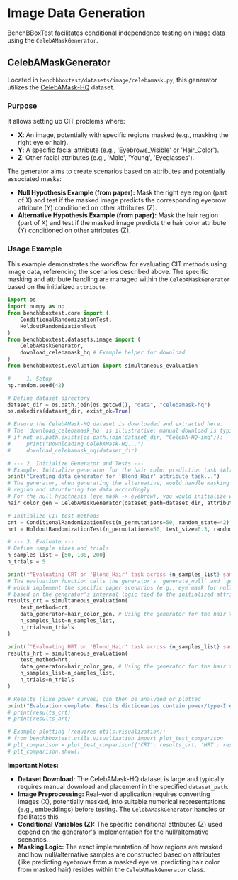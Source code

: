 # Image Data Generation

BenchBBoxTest facilitates conditional independence testing on image data using the `CelebAMaskGenerator`.

## CelebAMaskGenerator

Located in `benchbboxtest/datasets/image/celebamask.py`, this generator utilizes the [CelebAMask-HQ](https://github.com/switchablenorms/CelebAMask-HQ) dataset.

### Purpose

It allows setting up CIT problems where:
- **X**: An image, potentially with specific regions masked (e.g., masking the right eye or hair).
- **Y**: A specific facial attribute (e.g., 'Eyebrows_Visible' or 'Hair_Color').
- **Z**: Other facial attributes (e.g., 'Male', 'Young', 'Eyeglasses').

The generator aims to create scenarios based on attributes and potentially associated masks:
- **Null Hypothesis Example (from paper):** Mask the right eye region (part of X) and test if the masked image predicts the corresponding eyebrow attribute (Y) conditioned on other attributes (Z).
- **Alternative Hypothesis Example (from paper):** Mask the hair region (part of X) and test if the masked image predicts the hair color attribute (Y) conditioned on other attributes (Z).

### Usage Example

This example demonstrates the workflow for evaluating CIT methods using image data, referencing the scenarios described above. The specific masking and attribute handling are managed within the `CelebAMaskGenerator` based on the initialized `attribute`.

```python
import os
import numpy as np
from benchbboxtest.core import (
    ConditionalRandomizationTest,
    HoldoutRandomizationTest
)
from benchbboxtest.datasets.image import (
    CelebAMaskGenerator,
    download_celebamask_hq # Example helper for download
)
from benchbboxtest.evaluation import simultaneous_evaluation

# --- 1. Setup ---
np.random.seed(42)

# Define dataset directory
dataset_dir = os.path.join(os.getcwd(), "data", "celebamask-hq")
os.makedirs(dataset_dir, exist_ok=True)

# Ensure the CelebAMask-HQ dataset is downloaded and extracted here.
# The `download_celebamask_hq` is illustrative; manual download is typically required.
# if not os.path.exists(os.path.join(dataset_dir, "CelebA-HQ-img")):
#     print("Downloading CelebAMask-HQ...")
#     download_celebamask_hq(dataset_dir)

# --- 2. Initialize Generator and Tests ---
# Example: Initialize generator for the hair color prediction task (Alternative Hypothesis scenario)
print("Creating data generator for 'Blond_Hair' attribute task...")
# The generator, when generating the alternative, would handle masking the hair
# region and structuring the data accordingly.
# For the null hypothesis (eye mask -> eyebrow), you would initialize with a relevant eyebrow attribute.
hair_color_gen = CelebAMaskGenerator(dataset_path=dataset_dir, attribute="Blond_Hair") # Example attribute

# Initialize CIT test methods
crt = ConditionalRandomizationTest(n_permutations=50, random_state=42)
hrt = HoldoutRandomizationTest(n_permutations=50, test_size=0.3, random_state=42)

# --- 3. Evaluate ---
# Define sample sizes and trials
n_samples_list = [50, 100, 200]
n_trials = 5

print(f"Evaluating CRT on 'Blond_Hair' task across {n_samples_list} samples...")
# The evaluation function calls the generator's `generate_null` and `generate_alternative`,
# which implement the specific paper scenarios (e.g., eye mask for null, hair mask for alternative)
# based on the generator's internal logic tied to the initialized attribute.
results_crt = simultaneous_evaluation(
    test_method=crt,
    data_generator=hair_color_gen, # Using the generator for the hair task
    n_samples_list=n_samples_list,
    n_trials=n_trials
)

print(f"Evaluating HRT on 'Blond_Hair' task across {n_samples_list} samples...")
results_hrt = simultaneous_evaluation(
    test_method=hrt,
    data_generator=hair_color_gen, # Using the generator for the hair task
    n_samples_list=n_samples_list,
    n_trials=n_trials
)

# Results (like power curves) can then be analyzed or plotted
print("Evaluation complete. Results dictionaries contain power/type-I error estimates.")
# print(results_crt)
# print(results_hrt)

# Example plotting (requires utils.visualization):
# from benchbboxtest.utils.visualization import plot_test_comparison
# plt_comparison = plot_test_comparison({'CRT': results_crt, 'HRT': results_hrt})
# plt_comparison.show()

```

**Important Notes:**

*   **Dataset Download:** The CelebAMask-HQ dataset is large and typically requires manual download and placement in the specified `dataset_path`.
*   **Image Preprocessing:** Real-world application requires converting images (X), potentially masked, into suitable numerical representations (e.g., embeddings) before testing. The `CelebAMaskGenerator` handles or facilitates this.
*   **Conditional Variables (Z):** The specific conditional attributes (Z) used depend on the generator's implementation for the null/alternative scenarios.
*   **Masking Logic:** The exact implementation of how regions are masked and how null/alternative samples are constructed based on attributes (like predicting eyebrows from a masked eye vs. predicting hair color from masked hair) resides within the `CelebAMaskGenerator` class.
 